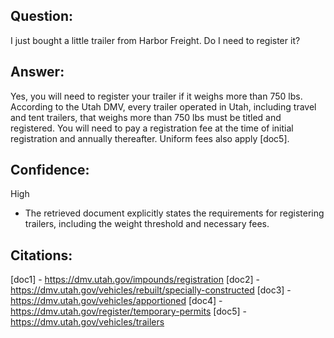 ## Question: 
I just bought a little trailer from Harbor Freight. Do I need to register it?
## Answer: 
Yes, you will need to register your trailer if it weighs more than 750 lbs. According to the Utah DMV, every trailer operated in Utah, including travel and tent trailers, that weighs more than 750 lbs must be titled and registered. You will need to pay a registration fee at the time of initial registration and annually thereafter. Uniform fees also apply [doc5].

## Confidence: 
High
- The retrieved document explicitly states the requirements for registering trailers, including the weight threshold and necessary fees.

## Citations:
[doc1] - https://dmv.utah.gov/impounds/registration
[doc2] - https://dmv.utah.gov/vehicles/rebuilt/specially-constructed
[doc3] - https://dmv.utah.gov/vehicles/apportioned
[doc4] - https://dmv.utah.gov/register/temporary-permits
[doc5] - https://dmv.utah.gov/vehicles/trailers
